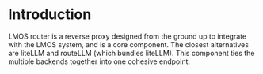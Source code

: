 # Introduction

LMOS router is a reverse proxy designed from the ground up to integrate with the LMOS system, and is a core component. The closest alternatives are liteLLM and routeLLM (which bundles liteLLM). This component ties the multiple backends together into one cohesive endpoint.